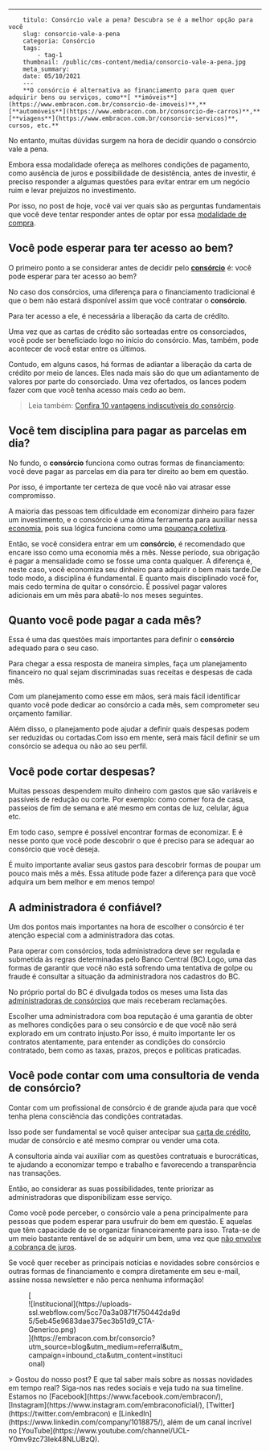 ---
        titulo: Consórcio vale a pena? Descubra se é a melhor opção para você
        slug: consorcio-vale-a-pena
        categoria: Consórcio
        tags:
            - tag-1
        thumbnail: /public/cms-content/media/consorcio-vale-a-pena.jpg
        meta_summary: 
        date: 05/10/2021
        ---
        **O consórcio é alternativa ao financiamento para quem quer adquirir bens ou serviços, como**[ **imóveis**](https://www.embracon.com.br/consorcio-de-imoveis)**,** [**automóveis**](https://www.embracon.com.br/consorcio-de-carros)**,** [**viagens**](https://www.embracon.com.br/consorcio-servicos)**, cursos, etc.**‍

No entanto, muitas dúvidas surgem na hora de decidir quando o consórcio vale a pena.

Embora essa modalidade ofereça as melhores condições de pagamento, como ausência de juros e possibilidade de desistência, antes de investir, é preciso responder a algumas questões para evitar entrar em um negócio ruim e levar prejuízos no investimento.

Por isso, no post de hoje, você vai ver quais são as perguntas fundamentais que você deve tentar responder antes de optar por essa [modalidade de compra](https://www.embracon.com.br/blog/tipos-de-consorcio).

Você pode esperar para ter acesso ao bem?
-----------------------------------------

O primeiro ponto a se considerar antes de decidir pelo [**consórcio**](https://www.embracon.com.br/conhecaoconsorcio/o-que-e-consorcio) é: você pode esperar para ter acesso ao bem?

No caso dos consórcios, uma diferença para o financiamento tradicional é que o bem não estará disponível assim que você contratar o **consórcio**.

Para ter acesso a ele, é necessária a liberação da carta de crédito.

Uma vez que as cartas de crédito são sorteadas entre os consorciados, você pode ser beneficiado logo no início do consórcio. Mas, também, pode acontecer de você estar entre os últimos.

Contudo, em alguns casos, há formas de adiantar a liberação da carta de crédito por meio de lances. Eles nada mais são do que um adiantamento de valores por parte do consorciado. Uma vez ofertados, os lances podem fazer com que você tenha acesso mais cedo ao bem.

> Leia também: [Confira 10 vantagens indiscutíveis do consórcio](https://www.embracon.com.br/blog/confira-10-vantagens-indiscutiveis-do-consorcio).

Você tem disciplina para pagar as parcelas em dia?
--------------------------------------------------

No fundo, o **consórcio** funciona como outras formas de financiamento: você deve pagar as parcelas em dia para ter direito ao bem em questão.

Por isso, é importante ter certeza de que você não vai atrasar esse compromisso.

A maioria das pessoas tem dificuldade em economizar dinheiro para fazer um investimento, e o consórcio é uma ótima ferramenta para auxiliar nessa [economia](https://www.embracon.com.br/blog/economia-colaborativa-saiba-tudo-sobre-o-assunto), pois sua lógica funciona como uma [poupança coletiva](https://www.embracon.com.br/blog/consorcio-ou-poupanca-quais-sao-as-diferencas-e-como-escolher).

Então, se você considera entrar em um **consórcio**, é recomendado que encare isso como uma economia mês a mês. Nesse período, sua obrigação é pagar a mensalidade como se fosse uma conta qualquer. A diferença é, neste caso, você economiza seu dinheiro para adquirir o bem mais tarde.De todo modo, a disciplina é fundamental. E quanto mais disciplinado você for, mais cedo termina de quitar o consórcio. É possível pagar valores adicionais em um mês para abatê-lo nos meses seguintes.

Quanto você pode pagar a cada mês?
----------------------------------

Essa é uma das questões mais importantes para definir o **consórcio** adequado para o seu caso.

Para chegar a essa resposta de maneira simples, faça um planejamento financeiro no qual sejam discriminadas suas receitas e despesas de cada mês.

Com um planejamento como esse em mãos, será mais fácil identificar quanto você pode dedicar ao consórcio a cada mês, sem comprometer seu orçamento familiar.

Além disso, o planejamento pode ajudar a definir quais despesas podem ser reduzidas ou cortadas.Com isso em mente, será mais fácil definir se um consórcio se adequa ou não ao seu perfil.

Você pode cortar despesas?
--------------------------

Muitas pessoas despendem muito dinheiro com gastos que são variáveis e passíveis de redução ou corte. Por exemplo: como comer fora de casa, passeios de fim de semana e até mesmo em contas de luz, celular, água etc.

Em todo caso, sempre é possível encontrar formas de economizar. E é nesse ponto que você pode descobrir o que é preciso para se adequar ao consórcio que você deseja.

É muito importante avaliar seus gastos para descobrir formas de poupar um pouco mais mês a mês. Essa atitude pode fazer a diferença para que você adquira um bem melhor e em menos tempo!

A administradora é confiável?
-----------------------------

Um dos pontos mais importantes na hora de escolher o consórcio é ter atenção especial com a administradora das cotas.

Para operar com consórcios, toda administradora deve ser regulada e submetida às regras determinadas pelo Banco Central (BC).Logo, uma das formas de garantir que você não está sofrendo uma tentativa de golpe ou fraude é consultar a situação da administradora nos cadastros do BC.

No próprio portal do BC é divulgada todos os meses uma lista das [administradoras de consórcios](https://www.embracon.com.br/conhecaoconsorcio/o-que-e-uma-administradora-de-consorcio) que mais receberam reclamações.

Escolher uma administradora com boa reputação é uma garantia de obter as melhores condições para o seu consórcio e de que você não será explorado em um contrato injusto.Por isso, é muito importante ler os contratos atentamente, para entender as condições do consórcio contratado, bem como as taxas, prazos, preços e políticas praticadas.

Você pode contar com uma consultoria de venda de consórcio?
-----------------------------------------------------------

Contar com um profissional de consórcio é de grande ajuda para que você tenha plena consciência das condições contratadas.

Isso pode ser fundamental se você quiser antecipar sua [carta de crédito](https://www.embracon.com.br/conhecaoconsorcio/o-que-e-carta-de-credito), mudar de consórcio e até mesmo comprar ou vender uma cota.

A consultoria ainda vai auxiliar com as questões contratuais e burocráticas, te ajudando a economizar tempo e trabalho e favorecendo a transparência nas transações.

Então, ao considerar as suas possibilidades, tente priorizar as administradoras que disponibilizam esse serviço.

Como você pode perceber, o consórcio vale a pena principalmente para pessoas que podem esperar para usufruir do bem em questão. E aquelas que têm capacidade de se organizar financeiramente para isso. Trata-se de um meio bastante rentável de se adquirir um bem, uma vez que [não envolve a cobrança de juros](https://www.embracon.com.br/blog/consorcio-nao-tem-juros-entenda).

Se você quer receber as principais notícias e novidades sobre consórcios e outras formas de financiamento e compra diretamente em seu e-mail, assine nossa newsletter e não perca nenhuma informação!

<figure class="w-richtext-figure-type-image w-richtext-align-center" style="max-width:310px">[<div>![Institucional](https://uploads-ssl.webflow.com/5cc70a3a0871f750442da9d5/5eb45e9683dae375ec3b51d9_CTA-Generico.png)</div>](https://embracon.com.br/consorcio?utm_source=blog&utm_medium=referral&utm_campaign=inbound_cta&utm_content=institucional)</figure>> Gostou do nosso post? E que tal saber mais sobre as nossas novidades em tempo real? Siga-nos nas redes sociais e veja tudo na sua timeline. Estamos no [Facebook](https://www.facebook.com/embracon/), [Instagram](https://www.instagram.com/embraconoficial/), [Twitter](https://twitter.com/embracon) e [LinkedIn](https://www.linkedin.com/company/1018875/), além de um canal incrível no [YouTube](https://www.youtube.com/channel/UCL-Y0mv9zc73Iek48NLUBzQ).
        
